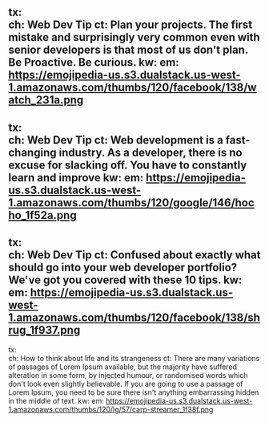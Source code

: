 tx:  
ch: Web Dev Tip
ct: Plan your projects. The first mistake and surprisingly very common even with senior developers is that most of us don't plan. Be Proactive. Be curious. 
kw: 
em: https://emojipedia-us.s3.dualstack.us-west-1.amazonaws.com/thumbs/120/facebook/138/watch_231a.png
---
tx:  
ch: Web Dev Tip
ct: Web development is a fast-changing industry. As a developer, there is no excuse for slacking off. You have to constantly learn and improve
kw: 
em: https://emojipedia-us.s3.dualstack.us-west-1.amazonaws.com/thumbs/120/google/146/hocho_1f52a.png
---
tx:  
ch: Web Dev Tip
ct: Confused about exactly what should go into your web developer portfolio? We've got you covered with these 10 tips.
kw: 
em: https://emojipedia-us.s3.dualstack.us-west-1.amazonaws.com/thumbs/120/facebook/138/shrug_1f937.png
---
tx:  
ch: How to think about life and its strangeness
ct: There are many variations of passages of Lorem Ipsum available, but the majority have suffered alteration in some form, by injected humour, or randomised words which don't look even slightly believable. If you are going to use a passage of Lorem Ipsum, you need to be sure there isn't anything embarrassing hidden in the middle of text.
kw: 
em: https://emojipedia-us.s3.dualstack.us-west-1.amazonaws.com/thumbs/120/lg/57/carp-streamer_1f38f.png
